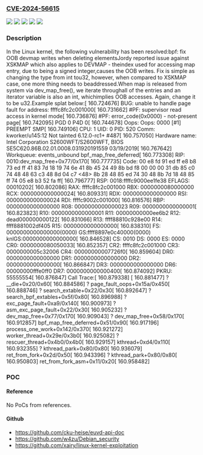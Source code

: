 ### [CVE-2024-56615](https://cve.mitre.org/cgi-bin/cvename.cgi?name=CVE-2024-56615)
![](https://img.shields.io/static/v1?label=Product&message=Linux&color=blue)
![](https://img.shields.io/static/v1?label=Version&message=&color=brightgreen)
![](https://img.shields.io/static/v1?label=Version&message=4.14%20&color=brightgreen)
![](https://img.shields.io/static/v1?label=Version&message=546ac1ffb70d25b56c1126940e5ec639c4dd7413%20&color=brightgreen)
![](https://img.shields.io/static/v1?label=Vulnerability&message=n%2Fa&color=blue)

### Description

In the Linux kernel, the following vulnerability has been resolved:bpf: fix OOB devmap writes when deleting elementsJordy reported issue against XSKMAP which also applies to DEVMAP - theindex used for accessing map entry, due to being a signed integer,causes the OOB writes. Fix is simple as changing the type from int tou32, however, when compared to XSKMAP case, one more thing needs to beaddressed.When map is released from system via dev_map_free(), we iterate throughall of the entries and an iterator variable is also an int, whichimplies OOB accesses. Again, change it to be u32.Example splat below:[  160.724676] BUG: unable to handle page fault for address: ffffc8fc2c001000[  160.731662] #PF: supervisor read access in kernel mode[  160.736876] #PF: error_code(0x0000) - not-present page[  160.742095] PGD 0 P4D 0[  160.744678] Oops: Oops: 0000 [#1] PREEMPT SMP[  160.749106] CPU: 1 UID: 0 PID: 520 Comm: kworker/u145:12 Not tainted 6.12.0-rc1+ #487[  160.757050] Hardware name: Intel Corporation S2600WFT/S2600WFT, BIOS SE5C620.86B.02.01.0008.031920191559 03/19/2019[  160.767642] Workqueue: events_unbound bpf_map_free_deferred[  160.773308] RIP: 0010:dev_map_free+0x77/0x170[  160.777735] Code: 00 e8 fd 91 ed ff e8 b8 73 ed ff 41 83 7d 18 19 74 6e 41 8b 45 24 49 8b bd f8 00 00 00 31 db 85 c0 74 48 48 63 c3 48 8d 04 c7 <48> 8b 28 48 85 ed 74 30 48 8b 7d 18 48 85 ff 74 05 e8 b3 52 fa ff[  160.796777] RSP: 0018:ffffc9000ee1fe38 EFLAGS: 00010202[  160.802086] RAX: ffffc8fc2c001000 RBX: 0000000080000000 RCX: 0000000000000024[  160.809331] RDX: 0000000000000000 RSI: 0000000000000024 RDI: ffffc9002c001000[  160.816576] RBP: 0000000000000000 R08: 0000000000000023 R09: 0000000000000001[  160.823823] R10: 0000000000000001 R11: 00000000000ee6b2 R12: dead000000000122[  160.831066] R13: ffff88810c928e00 R14: ffff8881002df405 R15: 0000000000000000[  160.838310] FS:  0000000000000000(0000) GS:ffff8897e0c40000(0000) knlGS:0000000000000000[  160.846528] CS:  0010 DS: 0000 ES: 0000 CR0: 0000000080050033[  160.852357] CR2: ffffc8fc2c001000 CR3: 0000000005c32006 CR4: 00000000007726f0[  160.859604] DR0: 0000000000000000 DR1: 0000000000000000 DR2: 0000000000000000[  160.866847] DR3: 0000000000000000 DR6: 00000000fffe0ff0 DR7: 0000000000000400[  160.874092] PKRU: 55555554[  160.876847] Call Trace:[  160.879338]  <TASK>[  160.881477]  ? __die+0x20/0x60[  160.884586]  ? page_fault_oops+0x15a/0x450[  160.888746]  ? search_extable+0x22/0x30[  160.892647]  ? search_bpf_extables+0x5f/0x80[  160.896988]  ? exc_page_fault+0xa9/0x140[  160.900973]  ? asm_exc_page_fault+0x22/0x30[  160.905232]  ? dev_map_free+0x77/0x170[  160.909043]  ? dev_map_free+0x58/0x170[  160.912857]  bpf_map_free_deferred+0x51/0x90[  160.917196]  process_one_work+0x142/0x370[  160.921272]  worker_thread+0x29e/0x3b0[  160.925082]  ? rescuer_thread+0x4b0/0x4b0[  160.929157]  kthread+0xd4/0x110[  160.932355]  ? kthread_park+0x80/0x80[  160.936079]  ret_from_fork+0x2d/0x50[  160.943396]  ? kthread_park+0x80/0x80[  160.950803]  ret_from_fork_asm+0x11/0x20[  160.958482]  </TASK>

### POC

#### Reference
No PoCs from references.

#### Github
- https://github.com/cku-heise/euvd-api-doc
- https://github.com/w4zu/Debian_security
- https://github.com/xairy/linux-kernel-exploitation

